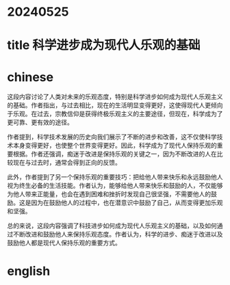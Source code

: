 
# 20240525

# title 科学进步成为现代人乐观的基础

# chinese 

这段内容讨论了人类对未来的乐观态度，特别是科学进步如何成为现代人乐观主义的基础。作者指出，与过去相比，现在的生活明显变得更好，这使得现代人更倾向于乐观。在过去，宗教信仰是获得终极乐观主义的主要途径，但现在，科学成为了更可靠、更有效的途径。

作者提到，科学技术发展的历史向我们展示了不断的进步和改善，这不仅使科学技术本身变得更好，也使整个世界变得更好。因此，科学成为了现代人保持乐观的重要根据。作者还强调，痴迷于改进是保持乐观的关键之一，因为不断改进的人在比较现在与过去时，通常会得到正向的反馈。

此外，作者提到了另一个保持乐观的重要技巧：把给他人带来快乐和永远鼓励他人视为终生必备的生活技能。作者认为，能够给他人带来快乐和鼓励的人，不仅能够为他人带来正能量，也会在遇到困难和挫折时发现自己很坚强，不需要他人的鼓励。这是因为在鼓励他人的过程中，也在潜意识中鼓励了自己，从而变得更加乐观和坚强。

总的来说，这段内容强调了科技进步如何成为现代人乐观主义的基础，以及如何通过不断改进和鼓励他人来保持乐观态度。作者认为，科学的进步、痴迷于改进以及鼓励他人都是现代人保持乐观的重要方式。

# english

